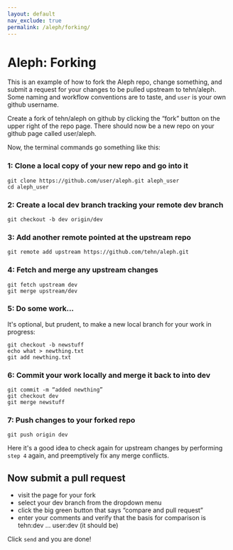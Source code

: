 ```yaml
---
layout: default
nav_exclude: true
permalink: /aleph/forking/
---
```


# Aleph: Forking

This is an example of how to fork the Aleph repo, change something, and submit a request for your changes to be pulled upstream to tehn/aleph. Some naming and workflow conventions are to taste, and `user` is your own github username.

Create a fork of tehn/aleph on github by clicking the “fork” button on the upper right of the repo page. There should now be a new repo on your github page called user/aleph.

Now, the terminal commands go something like this:

### 1: Clone a local copy of your new repo and go into it

~~~
git clone https://github.com/user/aleph.git aleph_user
cd aleph_user
~~~

### 2: Create a local dev branch tracking your remote dev branch

~~~
git checkout -b dev origin/dev
~~~

### 3: Add another remote pointed at the upstream repo

~~~
git remote add upstream https://github.com/tehn/aleph.git
~~~

### 4: Fetch and merge any upstream changes

~~~
git fetch upstream dev
git merge upstream/dev
~~~

### 5: Do some work…

It's optional, but prudent, to make a new local branch for your work in progress:

~~~
git checkout -b newstuff
echo what > newthing.txt
git add newthing.txt
~~~

### 6: Commit your work locally and merge it back to into dev

~~~
git commit -m “added newthing”
git checkout dev
git merge newstuff
~~~

### 7: Push changes to your forked repo

~~~
git push origin dev
~~~

Here it's a good idea to check again for upstream changes by performing `step 4` again, and preemptively fix any merge conflicts.

## Now submit a pull request

- visit the page for your fork
- select your dev branch from the dropdown menu
- click the big green button that says “compare and pull request”
- enter your comments and verify that the basis for comparison is tehn:dev … user:dev (it should be)

Click `send` and you are done!
